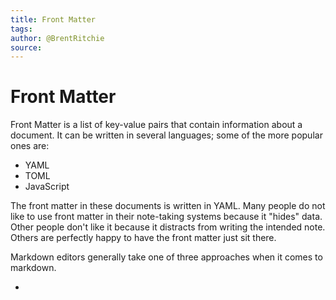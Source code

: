 ```yaml
---
title: Front Matter
tags: 
author: @BrentRitchie
source: 
---
```

# Front Matter

Front Matter is a list of key-value pairs that contain information about a document. It can be written in several languages; some of the more popular ones are:

- YAML
- TOML
- JavaScript

The front matter in these documents is written in YAML. Many people do not like to use front matter in their note-taking systems because it "hides" data. Other people don't like it because it distracts from writing the intended note. Others are perfectly happy to have the front matter just sit there.

Markdown editors generally take one of three approaches when it comes to markdown.

- 